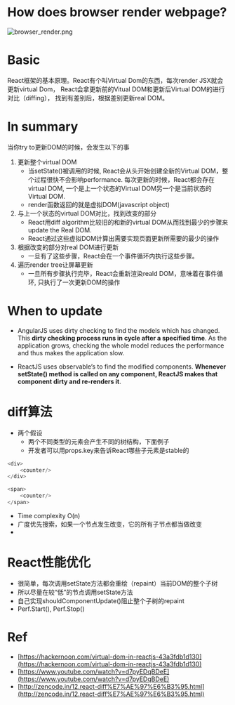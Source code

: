 # How does browser render webpage? 
![browser_render.png](browser_render.png)

# Basic
React框架的基本原理。React有个叫Virtual Dom的东西，每次render JSX就会更新virtual Dom，
React会拿更新前的Vitual DOM和更新后Virtual DOM的进行对比（diffing），
找到有差别后，根据差别更新real DOM。

# In summary
当你try to更新DOM的时候，会发生以下的事
1. 更新整个virtual DOM
    - 当setState()被调用的时候, React会从头开始创建全新的Virtual DOM，整个过程很快不会影响performance. 
    每次更新的时候，React都会存在virtual DOM, 一个是上一个状态的Virtual DOM另一个是当前状态的Virtual DOM.
    - render函数返回的就是虚拟DOM(javascript object)
2. 与上一个状态的virtual DOM对比，找到改变的部分
    - React用diff algorithm比较旧的和新的virtual DOM从而找到最少的步骤来update the Real DOM.
    - React通过这些虚拟DOM计算出需要实现页面更新所需要的最少的操作
3. 根据改变的部分对real DOM进行更新
    - 一旦有了这些步骤，React会在一个事件循环内执行这些步骤。 
4. 遍历render tree让屏幕更新
    - 一旦所有步骤执行完毕，React会重新渲染reald DOM，意味着在事件循环, 只执行了一次更新DOM的操作

# When to update
- AngularJS uses dirty checking to find the models which has changed. 
This **dirty checking process runs in cycle after a specified time**. 
As the application grows, checking the whole model reduces the performance and thus makes the application slow.

- ReactJS uses observable’s to find the modified components. 
**Whenever setState() method is called on any component, ReactJS makes that component dirty and re-renders it**.  

# diff算法
- 两个假设
    - 两个不同类型的元素会产生不同的树结构，下面例子
    - 开发者可以用props.key来告诉React哪些子元素是stable的
```javascript
<div>
    <counter/>
</div>

<span>
    <counter/>
</span>
```
- Time complexity O(n)
- 广度优先搜索，如果一个节点发生改变，它的所有子节点都当做改变
- 

# React性能优化
- 很简单，每次调用setState方法都会重绘（repaint）当前DOM的整个子树
- 所以尽量在较“低”的节点调用setState方法
- 自己实现shouldComponentUpdate()阻止整个子树的repaint 
- Perf.Start(), Perf.Stop()

# Ref
- [https://hackernoon.com/virtual-dom-in-reactjs-43a3fdb1d130](https://hackernoon.com/virtual-dom-in-reactjs-43a3fdb1d130)
- [https://www.youtube.com/watch?v=d7pyEDqBDeE](https://www.youtube.com/watch?v=d7pyEDqBDeE)
- [http://zencode.in/12.react-diff%E7%AE%97%E6%B3%95.html](http://zencode.in/12.react-diff%E7%AE%97%E6%B3%95.html)